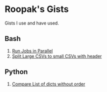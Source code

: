 # Roopak's Gists
Gists I use and have used.

## Bash
1. [Run Jobs in Parallel](https://gist.github.com/anroopak/084cc913d2c701c30c228314c0f01f06)
2. [Split Large CSVs to small CSVs with header](https://gist.github.com/anroopak/e596e6aa250d681f79498bd694510402)

## Python
1. [Compare List of dicts without order](https://gist.github.com/anroopak/10b4a494c682eaf79d491b1ffd913269)
